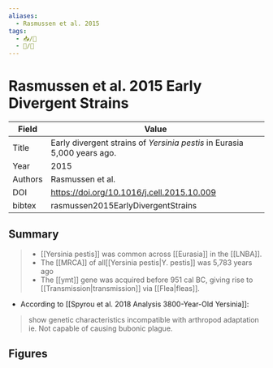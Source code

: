 ```yaml
---
aliases:
  - Rasmussen et al. 2015
tags: 
  - 📥/📰 
  - 📝/🌱   
---
```


# Rasmussen et al. 2015 Early Divergent Strains

| Field   | Value                                                                                       |
| ------- | ------------------------------------------------------------------------------------------- |
| Title   | Early divergent strains of <i>Yersinia pestis</i> in Eurasia 5,000 years ago. | 
| Year    | 2015                                                                                       |
| Authors | Rasmussen et al.                                                                          |
| DOI     | <https://doi.org/10.1016/j.cell.2015.10.009>                                              |
| bibtex  | rasmussen2015EarlyDivergentStrains    


## Summary

>* [[Yersinia pestis]] was common across [[Eurasia]] in the [[LNBA]].
>* The [[MRCA]]  of all[[Yersinia pestis|Y. pestis]] was 5,783 years ago
>* The [[ymt]] gene was acquired before 951 cal BC, giving rise to [[Transmission|transmission]] via [[Flea|fleas]].


- According to [[Spyrou et al. 2018 Analysis 3800-Year-Old Yersinia]]:
>  show genetic characteristics incompatible with arthropod adaptation
	ie. Not capable of causing bubonic plague.
	
## Figures